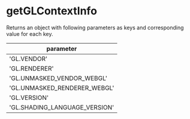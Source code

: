 # getGLContextInfo

Returns an object with following parameters as keys and corresponding value for each key.

| parameter |
| --- |
| 'GL.VENDOR' |
| 'GL.RENDERER' |
| 'GL.UNMASKED_VENDOR_WEBGL' |
| 'GL.UNMASKED_RENDERER_WEBGL' |
| 'GL.VERSION' |
| 'GL.SHADING_LANGUAGE_VERSION' |

